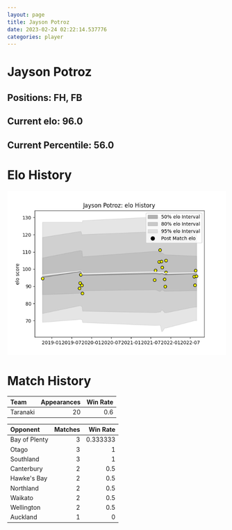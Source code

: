 ```yaml
---  
layout: page  
title: Jayson Potroz  
date: 2023-02-24 02:22:14.537776  
categories: player  
---
```

# Jayson Potroz

## Positions: FH, FB

## Current elo: 96.0

## Current Percentile: 56.0

# Elo History


![elo history](history_JaysonPotroz.png)
# Match History


| Team     |   Appearances |   Win Rate |
|:---------|--------------:|-----------:|
| Taranaki |            20 |        0.6 |

| Opponent      |   Matches |   Win Rate |
|:--------------|----------:|-----------:|
| Bay of Plenty |         3 |   0.333333 |
| Otago         |         3 |   1        |
| Southland     |         3 |   1        |
| Canterbury    |         2 |   0.5      |
| Hawke's Bay   |         2 |   0.5      |
| Northland     |         2 |   0.5      |
| Waikato       |         2 |   0.5      |
| Wellington    |         2 |   0.5      |
| Auckland      |         1 |   0        |